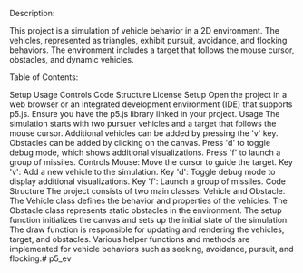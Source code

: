 Description:

This project is a simulation of vehicle behavior in a 2D environment. The vehicles, represented as triangles, exhibit pursuit, avoidance, and flocking behaviors. The environment includes a target that follows the mouse cursor, obstacles, and dynamic vehicles.

Table of Contents:

Setup
Usage
Controls
Code Structure
License
Setup
Open the project in a web browser or an integrated development environment (IDE) that supports p5.js.
Ensure you have the p5.js library linked in your project.
Usage
The simulation starts with two pursuer vehicles and a target that follows the mouse cursor.
Additional vehicles can be added by pressing the 'v' key.
Obstacles can be added by clicking on the canvas.
Press 'd' to toggle debug mode, which shows additional visualizations.
Press 'f' to launch a group of missiles.
Controls
Mouse: Move the cursor to guide the target.
Key 'v': Add a new vehicle to the simulation.
Key 'd': Toggle debug mode to display additional visualizations.
Key 'f': Launch a group of missiles.
Code Structure
The project consists of two main classes: Vehicle and Obstacle.
The Vehicle class defines the behavior and properties of the vehicles.
The Obstacle class represents static obstacles in the environment.
The setup function initializes the canvas and sets up the initial state of the simulation.
The draw function is responsible for updating and rendering the vehicles, target, and obstacles.
Various helper functions and methods are implemented for vehicle behaviors such as seeking, avoidance, pursuit, and flocking.# p5_ev
